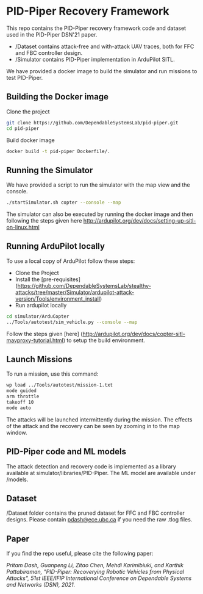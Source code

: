 # PID-Piper Recovery Framework
This repo contains the PID-Piper recovery framework code and dataset used in the PID-Piper DSN'21 paper. 
- /Dataset contains attack-free and with-attack UAV traces, both for FFC and FBC controller design. 
- /Simulator contains PID-Piper implementation in ArduPilot SITL. 

We have provided a docker image to build the simulator and run missions to test PID-Piper.  

## Building the Docker image
Clone the project
```bash
git clone https://github.com/DependableSystemsLab/pid-piper.git
cd pid-piper
```
Build docker image
```bash
docker build -t pid-piper Dockerfile/.
```
## Running the Simulator
We have provided a script to run the simulator with the map view and the console.  
```bash
./startSimulator.sh copter --console --map
```
The simulator can also be executed by running the docker image and then following the steps given here http://ardupilot.org/dev/docs/setting-up-sitl-on-linux.html 

## Running ArduPilot locally
To use a local copy of ArduPilot follow these steps:
* Clone the Project
* Install the [pre-requisites] (https://github.com/DependableSystemsLab/stealthy-attacks/tree/master/Simulator/ardupilot-attack-version/Tools/environment_install)
* Run ardupilot locally
```bash
cd simulator/ArduCopter
../Tools/autotest/sim_vehicle.py --console --map
```
Follow the steps given [here] (http://ardupilot.org/dev/docs/copter-sitl-mavproxy-tutorial.html) to setup the build environment. 

## Launch Missions
To run a mission, use this command:
```bash
wp load ../Tools/autotest/mission-1.txt
mode guided
arm throttle
takeoff 10
mode auto
```
The attacks will be launched intermittently during the mission. The effects of the attack and the recovery can be seen by zooming in to the map window. 

## PID-Piper code and ML models
The attack detection and recovery code is implemented as a library available at simulator/libraries/PID-Piper. The ML model are available under /models.

## Dataset
/Dataset folder contains the pruned dataset for FFC and FBC controller designs. Please contain pdash@ece.ubc.ca if you need the raw .tlog files. 

## Paper
If you find the repo useful, please cite the following paper: 

*Pritam Dash, Guanpeng Li, Zitao Chen, Mehdi Karimibiuki, and Karthik Pattabiraman, "PID-Piper: Recoverying Robotic Vehicles from Physical Attacks", 51st IEEE/IFIP International Conference on Dependable Systems and Networks (DSN), 2021.*
